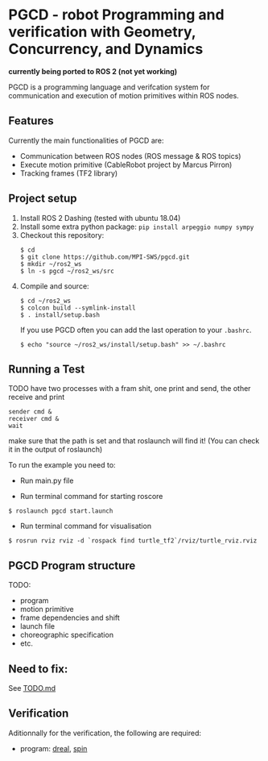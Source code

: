# PGCD - robot Programming and verification with Geometry, Concurrency, and Dynamics

__currently being ported to ROS 2 (not yet working)__

PGCD is a programming language and verifcation system for communication and execution of motion primitives within ROS nodes.

## Features

Currently the main functionalities of PGCD are:
* Communication between ROS nodes (ROS message & ROS topics)
* Execute motion primitive (CableRobot project by Marcus Pirron)
* Tracking frames (TF2 library)

## Project setup 

1.  Install ROS 2 Dashing (tested with ubuntu 18.04)
2.  Install some extra python package: `pip install arpeggio numpy sympy`
3.  Checkout this repository:
    ```
    $ cd
    $ git clone https://github.com/MPI-SWS/pgcd.git
    $ mkdir ~/ros2_ws
    $ ln -s pgcd ~/ros2_ws/src
    ```
4.  Compile and source:
    ```
    $ cd ~/ros2_ws
    $ colcon build --symlink-install
    $ . install/setup.bash
    ```
    If you use PGCD often you can add the last operation to your `.bashrc`.
    ```
    $ echo "source ~/ros2_ws/install/setup.bash" >> ~/.bashrc
    ```

## Running a Test

TODO have two processes with a fram shit, one print and send, the other receive and print

```
sender cmd &
receiver cmd &
wait
```

make sure that the path is set and that roslaunch will find it! 
(You can check it in the output of roslaunch)

To run the example you need to:

* Run main.py file

* Run terminal command for starting roscore

```
$ roslaunch pgcd start.launch
```

* Run terminal command for visualisation

```
$ rosrun rviz rviz -d `rospack find turtle_tf2`/rviz/turtle_rviz.rviz
```

## PGCD Program structure

TODO:
- program
- motion primitive
- frame dependencies and shift
- launch file
- choreographic specification
- etc.

## Need to fix:

See [TODO.md](TODO.md)

## Verification

Aditionnally for the verification, the following are required:
* program: [dreal](https://github.com/dreal/dreal4), [spin](http://spinroot.com/spin/whatispin.html)

